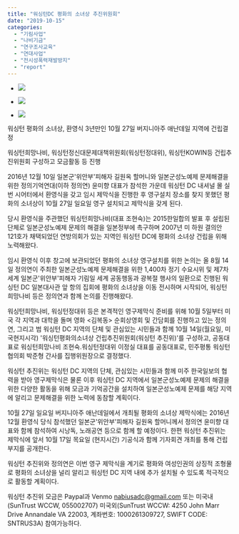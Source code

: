 ```yaml
---
title: "워싱턴DC 평화의 소녀상 추진위원회"
date: "2019-10-15"
categories: 
  - "기림사업"
  - "나비기금"
  - "연구조사교육"
  - "연대사업"
  - "전시성폭력재발방지"
  - "report"
---
```


- ![](http://womenandwar.net/kr/wp-content/uploads/2019/10/20191014_164234_HDR-1024x768.jpg)
    
- ![](http://womenandwar.net/kr/wp-content/uploads/2019/10/20191014_191849-1024x576.jpg)
    
- ![](http://womenandwar.net/kr/wp-content/uploads/2019/10/20191014_201902-1024x768.jpg)
    

워싱턴 평화의 소녀상, 환영식 3년만인 10월 27일 버지니아주 애난데일 지역에 건립결정

워싱턴희망나비, 워싱턴정신대문제대책위원회(워싱턴정대위), 워싱턴KOWIN등 건립추진위원회 구성하고 모금활동 등 진행

2016년 12월 10일 일본군'위안부'피해자 길원옥 할머니와 일본군성노예제 문제해결을 위한 정의기억연대(이하 정의연) 윤미향 대표가 참석한 가운데 워싱턴 DC 내셔널 몰 실번 시어터에서 환영식을 갖고 임시 제막식을 진행한 후 영구설치 장소를 찾지 못했던 평화의 소녀상이 10월 27일 일요일 영구 설치되고 제막식을 갖게 된다.

당시 환영식을 주관했던 워싱턴희망나비(대표 조현숙)는 2015한일합의 발표 후 설립된 단체로 일본군성노예제 문제의 해결을 일본정부에 촉구하며 2007년 미 하원 결의안 121호가 채택되었던 연방의회가 있는 지역인 워싱턴 DC에 평화의 소녀상 건립을 위해 노력해왔다.

임시 환영식 이후 창고에 보관되었던 평화의 소녀상 영구설치를 위한 논의는 올 8월 14일 정의연이 주최한 일본군성노예제 문제해결을 위한 1,400차 정기 수요시위 및 제7차 세계 일본군'위안부'피해자 기림일 세계 공동행동과 광복절 행사의 일환으로 진행된 워싱턴 DC 일본대사관 앞 항의 집회에 평화의 소녀상을 이동 전시하며 시작되어, 워싱턴희망나비 등은 정의연과 함께 논의를 진행해왔다.

워싱턴희망나비, 워싱턴정대위 등은 본격적인 영구제막식 준비를 위해 10월 5일부터 미국 각 지역과 대학을 돌며 영화 <김복동> 순회상영회 및 간담회를 진행하고 있는 정의연, 그리고 범 워싱턴 DC 지역의 단체 및 관심있는 시민들과 함께 10월 14일(월요일, 미국현지시각) '워싱턴평화의소녀상 건립추진위원회(워싱턴 추진위)'를 구성하고, 공동대표로 워싱턴희망나비 조현숙.워싱턴정대위 이정실 대표를 공동대표로, 민주평통 워싱턴협의회 박준형 간사를 집행위원장으로 결정했다.

워싱턴 추진위는 워싱턴 DC 지역의 단체, 관심있는 시민들과 함께 미주 한국일보의 협력을 받아 영구제막식은 물론 이후 워싱턴 DC 지역에서 일본군성노예제 문제의 해결을 위한 다양한 활동을 위해 모금과 기억공간을 설치하여 일본군성노예제 문제를 해당 지역에 알리고 문제해결을 위한 노력에 동참할 계획이다.

10월 27일 일요일 버지니아주 애난데일에서 개최될 평화의 소녀상 제막식에는 2016년 12월 환영식 당식 참석했던 일본군'위안부'피해자 길원옥 할머니께서 정의연 윤미향 대표와 함께 참석하여 시낭독, 노래공연 등으로 함께 할 예정이다. 한편 워싱턴 추진위는 제막식에 앞서 10월 17일 목요일 (현지시간) 기공식과 함께 기자회견 개최를 통해 건립부지를 공개한다.

워싱턴 추진위와 정의연은 이번 영구 제막식을 계기로 평화와 여성인권의 상징적 조형물로 평화의 소녀상을 널리 알리고 워싱턴 DC 지역 내에 추가 설치될 수 있도록 적극적으로 활동할 계획이다.

워싱턴 추진위 모금은 Paypal과 Venmo nabiusadc@gmail.com 또는 미국내(SunTrust WCCW, 055002707) 미국외(SunTrust WCCW: 4250 John Marr Drive Annandale VA 22003, 계좌번호: 1000261309727, SWIFT CODE: SNTRUS3A) 참여가능하다.
